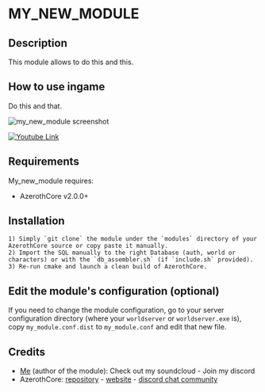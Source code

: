 # MY_NEW_MODULE

## Description

This module allows to do this and this.


## How to use ingame

Do this and that.

![my_new_module screenshot](/screenshots/my_module.png?raw=true "my_new_module screenshot")

<!-- Video example - We can't embed videos on github, only on github.io pages. If you can, make an animated gif of your video instead (but it's not required) -->
[![Youtube Link](https://i.imgur.com/Jhrdgv6.png)](https://www.youtube.com/watch?v=T6UEX47mPeE)


## Requirements

My_new_module requires:

- AzerothCore v2.0.0+


## Installation

```
1) Simply `git clone` the module under the `modules` directory of your AzerothCore source or copy paste it manually.
2) Import the SQL manually to the right Database (auth, world or characters) or with the `db_assembler.sh` (if `include.sh` provided).
3) Re-run cmake and launch a clean build of AzerothCore.
```

## Edit the module's configuration (optional)

If you need to change the module configuration, go to your server configuration directory (where your `worldserver` or `worldserver.exe` is), copy `my_module.conf.dist` to `my_module.conf` and edit that new file.


## Credits

* [Me](https://github.com/YOUR_GITHUB_NAME) (author of the module): Check out my soundcloud - Join my discord
* AzerothCore: [repository](https://github.com/azerothcore) - [website](http://azerothcore.org/) - [discord chat community](https://discord.gg/PaqQRkd)
